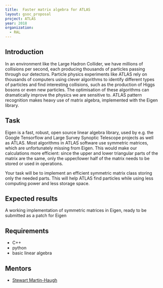 ```yaml
---
title:  Faster matrix algebra for ATLAS
layout: gsoc_proposal
project: ATLAS
year: 2018
organization:
  - RAL
---
```


## Introduction

In an environment like the Large Hadron Collider, we have millions of collisions per second, each producing thousands of particles passing through our detectors. Particle physics experiments like ATLAS rely on thousands of computers using clever algorithms to identify different types of particles and find interesting collisions, such as the production of Higgs bosons or even new particles. The optimisation of these algorithms can dramatically improve the physics we are sensitive to. ATLAS pattern recognition makes heavy use of matrix algebra, implemented with the Eigen library. 
 
## Task 

Eigen is a fast, robust, open source linear algebra library, used by e.g. the Google Tensorflow and Large Survey Synoptic Telescope projects as well as ATLAS. Most algorithms in ATLAS software use symmetric matrices, which are unfortunately missing from Eigen. This would make our calculations more efficient: since the upper and lower triangular parts of the matrix are the same, only the upper/lower half of the matrix needs to be stored or used in operations.

Your task will be to implement an efficient symmetric matrix class storing only the needed parts. This will help ATLAS find particles while using less computing power and less storage space.

## Expected results

A working implementation of symmetric matrices in Eigen, ready to be submitted as a patch for Eigen 

## Requirements

- C++
- python
- basic linear algebra

## Mentors

 * [Stewart Martin-Haugh](mailto:stewart.martin-haugh@stfc.ac.uk)
